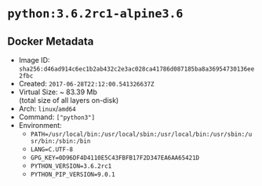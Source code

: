# `python:3.6.2rc1-alpine3.6`

## Docker Metadata

- Image ID: `sha256:d46ad914c6ec1b2ab432c2e3ac028ca41786d087185ba8a36954730136ee2fbc`
- Created: `2017-06-28T22:12:00.541326637Z`
- Virtual Size: ~ 83.39 Mb  
  (total size of all layers on-disk)
- Arch: `linux`/`amd64`
- Command: `["python3"]`
- Environment:
  - `PATH=/usr/local/bin:/usr/local/sbin:/usr/local/bin:/usr/sbin:/usr/bin:/sbin:/bin`
  - `LANG=C.UTF-8`
  - `GPG_KEY=0D96DF4D4110E5C43FBFB17F2D347EA6AA65421D`
  - `PYTHON_VERSION=3.6.2rc1`
  - `PYTHON_PIP_VERSION=9.0.1`
